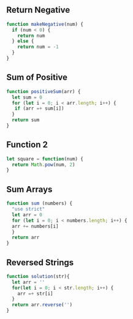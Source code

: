 ## Return Negative

```js
function makeNegative(num) {
  if (num < 0) {
    return num
  } else {
    return num = -1
  }
}
```

## Sum of Positive

```js
function positiveSum(arr) {
  let sum = 0
  for (let i = 0; i < arr.length; i++) {
   if (arr =+ sum[i])
  }
  return sum
}

```

## Function 2

```js
let square = function(num) {
  return Math.pow(num, 2)
}
```

## Sum Arrays

```js
function sum (numbers) {
  "use strict"
  let arr = 0
  for (let i = 0; i < numbers.length; i++) {
  arr += numbers[i]
  }
  return arr
}


```

## Reversed Strings

```js
function solution(str){
  let arr = ''
  for(let i = 0; i < str.length; i++) {
    arr =+ str[i]
  }
  return arr.reverse('')
}

```
